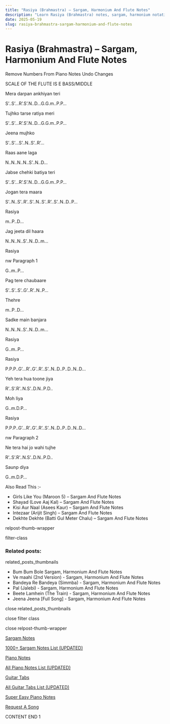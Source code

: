 ```yaml
---
title: "Rasiya (Brahmastra) – Sargam, Harmonium And Flute Notes"
description: "Learn Rasiya (Brahmastra) notes, sargam, harmonium notations and flute notes. Easy step-by-step tutorial for beginners."
date: 2025-05-19
slug: rasiya-brahmastra-sargam-harmonium-and-flute-notes
---
```


# Rasiya (Brahmastra) – Sargam, Harmonium And Flute Notes

Remove Numbers From Piano Notes
Undo Changes

SCALE OF THE FLUTE IS E BASS/MIDDLE

Mera darpan ankhiyan teri

S’..S’…R’.S’.N..D…G.G.m..P.P…

Tujhko tarse ratiya meri

S’..S’…R’.S’.N..D…G.G.m..P.P…

Jeena mujhko

S’..S’…S’..N..S’..R’…

Raas aane laga

N..N..N..N..S’..N..D…

Jabse chehki batiya teri

S’..S’…R’.S’.N..D…G.G.m..P.P…

Jogan tera maara

S’..N..S’..R’..S’..N..S’..R’..S’..N..D..P…

Rasiya

m..P..D…

Jag jeeta dil haara

N..N..N..S’..N..D..m…

Rasiya

nw Paragraph 1

G..m..P…

Pag tere chaubaare

S’..S’..S’..G’..R’..N..P…

Thehre

m..P..D…

Sadke main banjara

N..N..N..S’..N..D..m…

Rasiya

G..m..P…

Rasiya

P.P.P..G’…R’..G’..R’..S’..N..D..P..D..N..D…

Yeh tera hua toone jiya

R’..S’.R’..N.S’..D.N..P.D..

Moh liya

G..m.D.P…

Rasiya

P.P.P..G’…R’..G’..R’..S’..N..D..P..D..N..D…

nw Paragraph 2

Ne tera hai jo wahi tujhe

R’..S’.R’..N.S’..D.N..P.D..

Saunp diya

G..m.D.P…

Also Read This :-

* Girls Like You (Maroon 5) – Sargam And Flute Notes
* Shayad (Love Aaj Kal) – Sargam And Flute Notes
* Kisi Aur Naal (Asees Kaur) – Sargam And Flute Notes
* Intezaar (Arijit Singh) – Sargam And Flute Notes
* Dekhte Dekhte (Batti Gul Meter Chalu) – Sargam And Flute Notes

relpost-thumb-wrapper

filter-class

### Related posts:

related_posts_thumbnails

* Bum Bum Bole Sargam, Harmonium And Flute Notes
* Ve maahi (2nd Version) - Sargam, Harmonium And Flute Notes
* Bandeya Re Bandeya (Simmba) - Sargam, Harmonium And Flute Notes
* Pal (Jalebi) - Sargam, Harmonium And Flute Notes
* Beete Lamhein (The Train) - Sargam, Harmonium And Flute Notes
* Jeena Jeena [Full Song] - Sargam, Harmonium And Flute Notes

close related_posts_thumbnails

close filter class

close relpost-thumb-wrapper

[Sargam Notes](https://www.notationsworld.com/sargam-notes.html)

[1000+ Sargam Notes List (UPDATED)](https://www.notationsworld.com/all-songs-list-sargam-notes.html)

[Piano Notes](https://www.notationsworld.com/piano-notes.html)

[All Piano Notes List (UPDATED)](https://www.notationsworld.com/all-songs-list-piano-notes.html)

[Guitar Tabs](https://www.notationsworld.com/guitar-tabs.html)

[All Guitar Tabs List (UPDATED)](https://www.notationsworld.com/all-songs-list-guitar-tabs.html)

[Super Easy Piano Notes](https://studywall.in/)

[Request A Song](https://www.notationsworld.com/request-a-song.html)

CONTENT END 1

